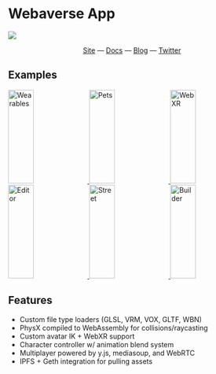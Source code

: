 # Webaverse App

![](https://i.imgur.com/G0lUrEd.jpg)

<div align="center">
  <a href="https://webaverse.com">Site</a>
  &mdash;
  <a href="https://docs.webaverse.com/">Docs</a>
  &mdash;
  <a href="https://blog.webaverse.com/">Blog</a>
  &mdash;
  <a href="https://twitter.com/webaverse">Twitter</a>
</div>

## Examples

<a href="https://i.imgur.com/WhmtEDV.gif">
  <img alt="Wearables" target="_blank" src="https://i.imgur.com/WhmtEDV.gif" height="190" width="32%">
</a>
<a href="https://i.imgur.com/8MOpwnn.gif">
  <img alt="Pets" target="_blank" src="https://i.imgur.com/8MOpwnn.gif" height="190" width="32%">
</a>
<a href="https://i.imgur.com/g7RBgp6.gif">
  <img alt="WebXR" target="_blank" src="https://i.imgur.com/g7RBgp6.gif" height="190" width="32%">
</a>

<a href="https://i.imgur.com/QQg3z4A.jpg">
  <img alt="Editor" target="_blank" src="https://i.imgur.com/QQg3z4A.jpg" height="190" width="32%">
</a>
<a href="https://i.imgur.com/EFyvdx2.jpg">
  <img alt="Street" target="_blank" src="https://i.imgur.com/EFyvdx2.jpg" height="190" width="32%">
</a>
<a href="https://i.imgur.com/ydNfbwD.jpg">
  <img alt="Builder" target="_blank" src="https://i.imgur.com/ydNfbwD.jpg" height="190" width="32%">
</a>


## Features

- Custom file type loaders (GLSL, VRM, VOX, GLTF, WBN)
- PhysX compiled to WebAssembly for collisions/raycasting
- Custom avatar IK + WebXR support
- Character controller w/ animation blend system
- Multiplayer powered by y.js, mediasoup, and WebRTC
- IPFS + Geth integration for pulling assets
